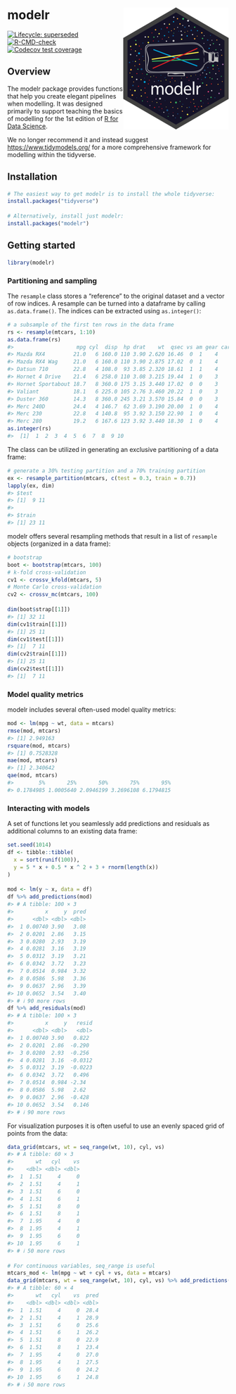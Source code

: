 
# modelr <img src="man/figures/logo.png" align="right" />

<!-- badges: start -->

[![Lifecycle:
superseded](https://img.shields.io/badge/lifecycle-superseded-blue.svg)](https://lifecycle.r-lib.org/articles/stages.html#superseded)
[![R-CMD-check](https://github.com/tidyverse/modelr/actions/workflows/R-CMD-check.yaml/badge.svg)](https://github.com/tidyverse/modelr/actions/workflows/R-CMD-check.yaml)
[![Codecov test
coverage](https://codecov.io/gh/tidyverse/modelr/branch/main/graph/badge.svg)](https://app.codecov.io/gh/tidyverse/modelr?branch=main)
<!-- badges: end -->

## Overview

The modelr package provides functions that help you create elegant
pipelines when modelling. It was designed primarily to support teaching
the basics of modelling for the 1st edition of [R for Data
Science](https://r4ds.had.co.nz/model-basics.html).

We no longer recommend it and instead suggest
<https://www.tidymodels.org/> for a more comprehensive framework for
modelling within the tidyverse.

## Installation

``` r
# The easiest way to get modelr is to install the whole tidyverse:
install.packages("tidyverse")

# Alternatively, install just modelr:
install.packages("modelr")
```

## Getting started

``` r
library(modelr)
```

### Partitioning and sampling

The `resample` class stores a “reference” to the original dataset and a
vector of row indices. A resample can be turned into a dataframe by
calling `as.data.frame()`. The indices can be extracted using
`as.integer()`:

``` r
# a subsample of the first ten rows in the data frame
rs <- resample(mtcars, 1:10)
as.data.frame(rs)
#>                    mpg cyl  disp  hp drat    wt  qsec vs am gear carb
#> Mazda RX4         21.0   6 160.0 110 3.90 2.620 16.46  0  1    4    4
#> Mazda RX4 Wag     21.0   6 160.0 110 3.90 2.875 17.02  0  1    4    4
#> Datsun 710        22.8   4 108.0  93 3.85 2.320 18.61  1  1    4    1
#> Hornet 4 Drive    21.4   6 258.0 110 3.08 3.215 19.44  1  0    3    1
#> Hornet Sportabout 18.7   8 360.0 175 3.15 3.440 17.02  0  0    3    2
#> Valiant           18.1   6 225.0 105 2.76 3.460 20.22  1  0    3    1
#> Duster 360        14.3   8 360.0 245 3.21 3.570 15.84  0  0    3    4
#> Merc 240D         24.4   4 146.7  62 3.69 3.190 20.00  1  0    4    2
#> Merc 230          22.8   4 140.8  95 3.92 3.150 22.90  1  0    4    2
#> Merc 280          19.2   6 167.6 123 3.92 3.440 18.30  1  0    4    4
as.integer(rs)
#>  [1]  1  2  3  4  5  6  7  8  9 10
```

The class can be utilized in generating an exclusive partitioning of a
data frame:

``` r
# generate a 30% testing partition and a 70% training partition
ex <- resample_partition(mtcars, c(test = 0.3, train = 0.7))
lapply(ex, dim)
#> $test
#> [1]  9 11
#> 
#> $train
#> [1] 23 11
```

modelr offers several resampling methods that result in a list of
`resample` objects (organized in a data frame):

``` r
# bootstrap
boot <- bootstrap(mtcars, 100)
# k-fold cross-validation
cv1 <- crossv_kfold(mtcars, 5)
# Monte Carlo cross-validation
cv2 <- crossv_mc(mtcars, 100)

dim(boot$strap[[1]])
#> [1] 32 11
dim(cv1$train[[1]])
#> [1] 25 11
dim(cv1$test[[1]])
#> [1]  7 11
dim(cv2$train[[1]])
#> [1] 25 11
dim(cv2$test[[1]])
#> [1]  7 11
```

### Model quality metrics

modelr includes several often-used model quality metrics:

``` r
mod <- lm(mpg ~ wt, data = mtcars)
rmse(mod, mtcars)
#> [1] 2.949163
rsquare(mod, mtcars)
#> [1] 0.7528328
mae(mod, mtcars)
#> [1] 2.340642
qae(mod, mtcars)
#>        5%       25%       50%       75%       95% 
#> 0.1784985 1.0005640 2.0946199 3.2696108 6.1794815
```

### Interacting with models

A set of functions let you seamlessly add predictions and residuals as
additional columns to an existing data frame:

``` r
set.seed(1014)
df <- tibble::tibble(
  x = sort(runif(100)),
  y = 5 * x + 0.5 * x ^ 2 + 3 + rnorm(length(x))
)

mod <- lm(y ~ x, data = df)
df %>% add_predictions(mod)
#> # A tibble: 100 × 3
#>          x     y  pred
#>      <dbl> <dbl> <dbl>
#>  1 0.00740 3.90   3.08
#>  2 0.0201  2.86   3.15
#>  3 0.0280  2.93   3.19
#>  4 0.0281  3.16   3.19
#>  5 0.0312  3.19   3.21
#>  6 0.0342  3.72   3.23
#>  7 0.0514  0.984  3.32
#>  8 0.0586  5.98   3.36
#>  9 0.0637  2.96   3.39
#> 10 0.0652  3.54   3.40
#> # ℹ 90 more rows
df %>% add_residuals(mod)
#> # A tibble: 100 × 3
#>          x     y   resid
#>      <dbl> <dbl>   <dbl>
#>  1 0.00740 3.90   0.822 
#>  2 0.0201  2.86  -0.290 
#>  3 0.0280  2.93  -0.256 
#>  4 0.0281  3.16  -0.0312
#>  5 0.0312  3.19  -0.0223
#>  6 0.0342  3.72   0.496 
#>  7 0.0514  0.984 -2.34  
#>  8 0.0586  5.98   2.62  
#>  9 0.0637  2.96  -0.428 
#> 10 0.0652  3.54   0.146 
#> # ℹ 90 more rows
```

For visualization purposes it is often useful to use an evenly spaced
grid of points from the data:

``` r
data_grid(mtcars, wt = seq_range(wt, 10), cyl, vs)
#> # A tibble: 60 × 3
#>       wt   cyl    vs
#>    <dbl> <dbl> <dbl>
#>  1  1.51     4     0
#>  2  1.51     4     1
#>  3  1.51     6     0
#>  4  1.51     6     1
#>  5  1.51     8     0
#>  6  1.51     8     1
#>  7  1.95     4     0
#>  8  1.95     4     1
#>  9  1.95     6     0
#> 10  1.95     6     1
#> # ℹ 50 more rows

# For continuous variables, seq_range is useful
mtcars_mod <- lm(mpg ~ wt + cyl + vs, data = mtcars)
data_grid(mtcars, wt = seq_range(wt, 10), cyl, vs) %>% add_predictions(mtcars_mod)
#> # A tibble: 60 × 4
#>       wt   cyl    vs  pred
#>    <dbl> <dbl> <dbl> <dbl>
#>  1  1.51     4     0  28.4
#>  2  1.51     4     1  28.9
#>  3  1.51     6     0  25.6
#>  4  1.51     6     1  26.2
#>  5  1.51     8     0  22.9
#>  6  1.51     8     1  23.4
#>  7  1.95     4     0  27.0
#>  8  1.95     4     1  27.5
#>  9  1.95     6     0  24.2
#> 10  1.95     6     1  24.8
#> # ℹ 50 more rows
```
